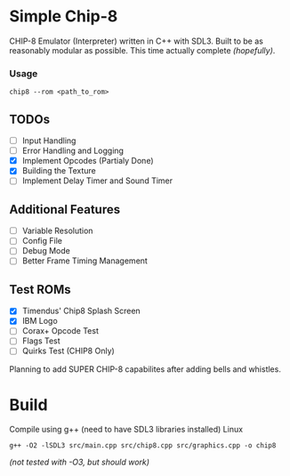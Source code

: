 # Simple Chip-8
CHIP-8 Emulator (Interpreter) written in C++ with SDL3.
Built to be as reasonably modular as possible.
This time actually complete *(hopefully)*.

### Usage
```
chip8 --rom <path_to_rom>
```

## TODOs 
- [ ] Input Handling
- [ ] Error Handling and Logging
- [x] Implement Opcodes (Partialy Done)
- [x] Building the Texture
- [ ] Implement Delay Timer and Sound Timer

## Additional Features
- [ ] Variable Resolution
- [ ] Config File
- [ ] Debug Mode
- [ ] Better Frame Timing Management

## Test ROMs
- [x] Timendus' Chip8 Splash Screen
- [x] IBM Logo
- [ ] Corax+ Opcode Test
- [ ] Flags Test
- [ ] Quirks Test (CHIP8 Only)

Planning to add SUPER CHIP-8 capabilites after adding bells and whistles.

# Build
Compile using g++ (need to have SDL3 libraries installed)
Linux
```
g++ -O2 -lSDL3 src/main.cpp src/chip8.cpp src/graphics.cpp -o chip8
```
*(not tested with -O3, but should work)*
